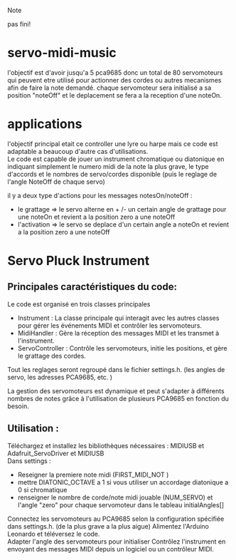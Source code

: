 > [!NOTE]
> pas fini!


# servo-midi-music

l'objectif est d'avoir jusqu'a 5 pca9685 donc un total de 80 servomoteurs qui peuvent etre utilisé pour actionner des cordes ou autres mecanismes afin de faire la note demandé.
chaque servomoteur sera initialisé a sa position "noteOff" et le deplacement se fera a la reception d'une noteOn.

# applications
l'objectif principal etait ce controller une lyre ou harpe mais ce code est adaptable a beaucoup d'autre cas d'utilisations.  
Le code est capable de jouer un instrument chromatique ou diatonique en indiquant simplement le numero midi de la note la plus grave, le type d'accords et le nombres de servo/cordes disponible (puis le reglage de l'angle NoteOff de chaque servo)  
  
il y a deux type d'actions pour les messages notesOn/noteOff :
- le grattage => le servo alterne en + /- un certain angle de grattage pour une noteOn et revient a la position zero a une noteOff
- l'activation => le servo se deplace d'un certain angle a noteOn et revient a la position zero a une noteOff

#  Servo Pluck Instrument

## Principales caractéristiques du code:

Le code est organisé en trois classes principales 
- Instrument : La classe principale qui interagit avec les autres classes pour gérer les événements MIDI et contrôler les servomoteurs.
- MidiHandler : Gère la réception des messages MIDI et les transmet à l'instrument.  
- ServoController : Contrôle les servomoteurs, initie les positions, et gère le grattage des cordes.  

Tout les reglages seront regroupé dans le fichier settings.h. (les angles de servo, les adresses PCA9685, etc.  )
  
La gestion des servomoteurs est dynamique et peut s'adapter à différents nombres de notes grâce à l'utilisation de plusieurs PCA9685 en fonction du besoin.

## Utilisation :

Téléchargez et installez les bibliothèques nécessaires : MIDIUSB et Adafruit_ServoDriver et MIDIUSB  
Dans settings :
 - Reseigner la premiere note midi (FIRST_MIDI_NOT )
 - mettre DIATONIC_OCTAVE a  1 si vous utiliser un accordage diatonique a 0 si chromatique
 - renseigner le nombre de corde/note midi jouable (NUM_SERVO) et l'angle "zero" pour chaque servomoteur dans le tableau initialAngles[]
   
Connectez les servomoteurs au PCA9685 selon la configuration spécifiée dans settings.h. (de la plus grave a la plus aigue)
Alimentez l'Arduino Leonardo et téléversez le code.  
Adapter l'angle des servomoteurs pour initialiser 
Contrôlez l'instrument en envoyant des messages MIDI depuis un logiciel ou un contrôleur MIDI.  
